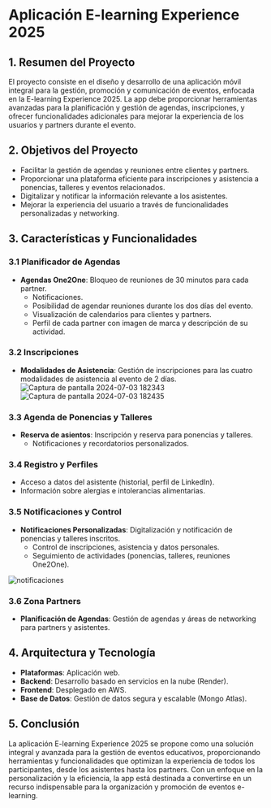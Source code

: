 # Aplicación E-learning Experience 2025

## 1. Resumen del Proyecto
El proyecto consiste en el diseño y desarrollo de una aplicación móvil integral para la gestión, promoción y comunicación de eventos, enfocada en la E-learning Experience 2025. La app debe proporcionar herramientas avanzadas para la planificación y gestión de agendas, inscripciones, y ofrecer funcionalidades adicionales para mejorar la experiencia de los usuarios y partners durante el evento.

## 2. Objetivos del Proyecto
- Facilitar la gestión de agendas y reuniones entre clientes y partners.
- Proporcionar una plataforma eficiente para inscripciones y asistencia a ponencias, talleres y eventos relacionados.
- Digitalizar y notificar la información relevante a los asistentes.
- Mejorar la experiencia del usuario a través de funcionalidades personalizadas y networking.

## 3. Características y Funcionalidades

### 3.1 Planificador de Agendas
- **Agendas One2One**: Bloqueo de reuniones de 30 minutos para cada partner.
  - Notificaciones.
  - Posibilidad de agendar reuniones durante los dos días del evento.
  - Visualización de calendarios para clientes y partners.
  - Perfil de cada partner con imagen de marca y descripción de su actividad.

### 3.2 Inscripciones
- **Modalidades de Asistencia**: Gestión de inscripciones para las cuatro modalidades de asistencia al evento de 2 días.
![Captura de pantalla 2024-07-03 182343](https://github.com/sentobc13/Front-Proyecto-Final-Tripulaciones/assets/160127899/58e59e5b-bcd9-4f08-828a-7dce5c54b18e) ![Captura de pantalla 2024-07-03 182435](https://github.com/sentobc13/Front-Proyecto-Final-Tripulaciones/assets/160127899/86154855-9628-46ae-9e07-ae62dfc032b7)

### 3.3 Agenda de Ponencias y Talleres
- **Reserva de asientos**: Inscripción y reserva para ponencias y talleres.
  - Notificaciones y recordatorios personalizados.

### 3.4 Registro y Perfiles
- Acceso a datos del asistente (historial, perfil de LinkedIn).
- Información sobre alergias e intolerancias alimentarias.

### 3.5 Notificaciones y Control
- **Notificaciones Personalizadas**: Digitalización y notificación de ponencias y talleres inscritos.
  - Control de inscripciones, asistencia y datos personales.
  - Seguimiento de actividades (ponencias, talleres, reuniones One2One).
    
![notificaciones](https://github.com/sentobc13/Front-Proyecto-Final-Tripulaciones/assets/160127899/c7f39f00-f21b-4084-b656-7142dca49b44)

### 3.6 Zona Partners
- **Planificación de Agendas**: Gestión de agendas y áreas de networking para partners y asistentes.

## 4. Arquitectura y Tecnología
- **Plataformas**: Aplicación web.
- **Backend**: Desarrollo basado en servicios en la nube (Render).
- **Frontend**: Desplegado en AWS.
- **Base de Datos**: Gestión de datos segura y escalable (Mongo Atlas).

## 5. Conclusión
La aplicación E-learning Experience 2025 se propone como una solución integral y avanzada para la gestión de eventos educativos, proporcionando herramientas y funcionalidades que optimizan la experiencia de todos los participantes, desde los asistentes hasta los partners. Con un enfoque en la personalización y la eficiencia, la app está destinada a convertirse en un recurso indispensable para la organización y promoción de eventos e-learning.
